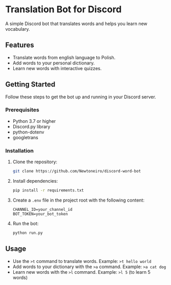 # Translation Bot for Discord

A simple Discord bot that translates words and helps you learn new vocabulary.

## Features

- Translate words from english language to Polish.
- Add words to your personal dictionary.
- Learn new words with interactive quizzes.

## Getting Started

Follow these steps to get the bot up and running in your Discord server.

### Prerequisites

- Python 3.7 or higher
- Discord.py library
- python-dotenv
- googletrans

### Installation

1. Clone the repository:

   ```bash
   git clone https://github.com/Newtoneiro/discord-word-bot
   ```

2. Install dependencies:

   ```bash
   pip install -r requirements.txt
   ```

3. Create a `.env` file in the project root with the following content:

   ```env
   CHANNEL_ID=your_channel_id
   BOT_TOKEN=your_bot_token
   ```

4. Run the bot:

   ```bash
   python run.py
   ```

## Usage

- Use the `>t` command to translate words. Example: `>t hello world`
- Add words to your dictionary with the `>a` command. Example: `>a cat dog`
- Learn new words with the `>l` command. Example: `>l 5` (to learn 5 words)
